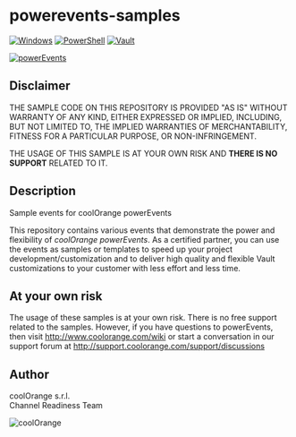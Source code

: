 # powerevents-samples

[![Windows](https://img.shields.io/badge/Platform-Windows-lightgray.svg)](https://www.microsoft.com/en-us/windows/)
[![PowerShell](https://img.shields.io/badge/PowerShell-5-blue.svg)](https://microsoft.com/PowerShell/)
[![Vault](https://img.shields.io/badge/Autodesk%20Vault-2020-yellow.svg)](https://www.autodesk.com/products/vault/)

[![powerEvents](https://img.shields.io/badge/coolOrange%20powerEvents-20-orange.svg)](https://www.coolorange.com/en-eu/enhance.html#powerEvents)

## Disclaimer

THE SAMPLE CODE ON THIS REPOSITORY IS PROVIDED "AS IS" WITHOUT WARRANTY OF ANY KIND, EITHER EXPRESSED OR IMPLIED, INCLUDING, BUT NOT LIMITED TO, THE IMPLIED WARRANTIES OF MERCHANTABILITY, FITNESS FOR A PARTICULAR PURPOSE, OR NON-INFRINGEMENT.

THE USAGE OF THIS SAMPLE IS AT YOUR OWN RISK AND **THERE IS NO SUPPORT** RELATED TO IT.

## Description

Sample events for coolOrange powerEvents

This repository contains various events that demonstrate the power and flexibility of *coolOrange powerEvents*. As a certified partner, you can use the events as samples or templates to speed up your project development/customization and to deliver high quality and flexible Vault customizations to your customer with less effort and less time.

## At your own risk
The usage of these samples is at your own risk. There is no free support related to the samples. However, if you have questions to powerEvents, then visit http://www.coolorange.com/wiki or start a conversation in our support forum at http://support.coolorange.com/support/discussions

## Author
coolOrange s.r.l.  
Channel Readiness Team

![coolOrange](![coolOrange](https://user-images.githubusercontent.com/5640189/107936953-8eac7d80-6f83-11eb-90f4-7398eaf0220f.png))

